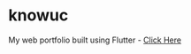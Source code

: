 # knowuc

My web portfolio built using Flutter - [Click Here](https://utkarshchaurasia.github.io/portfolio/#/)
